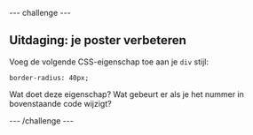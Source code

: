 \--- challenge \---

## Uitdaging: je poster verbeteren

Voeg de volgende CSS-eigenschap toe aan je `div` stijl:

    border-radius: 40px;
    

Wat doet deze eigenschap? Wat gebeurt er als je het nummer in bovenstaande code wijzigt?

\--- /challenge \---